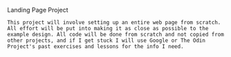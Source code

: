 Landing Page Project

    This project will involve setting up an entire web page from scratch. All effort will be put into making it as close as possible to the example design. All code will be done from scratch and not copied from other projects, and if I get stuck I will use Google or The Odin Project's past exercises and lessons for the info I need.